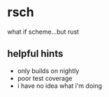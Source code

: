 # rsch

what if scheme...but rust

## helpful hints

- only builds on nightly
- poor test coverage
- i have no idea what i'm doing
